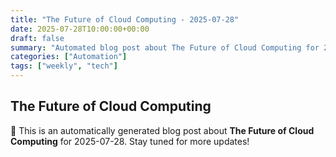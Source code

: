 ```yaml
---
title: "The Future of Cloud Computing - 2025-07-28"
date: 2025-07-28T10:00:00+00:00
draft: false
summary: "Automated blog post about The Future of Cloud Computing for 2025-07-28."
categories: ["Automation"]
tags: ["weekly", "tech"]
---
```


## The Future of Cloud Computing

🚀 This is an automatically generated blog post about **The Future of Cloud Computing** for 2025-07-28. Stay tuned for more updates!

